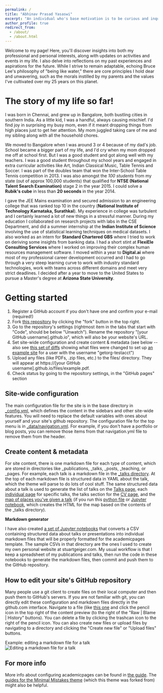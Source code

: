 ```yaml
---
permalink: /
title: "Abhinav Prasad Yasaswi"
excerpt: "An individual who's base motivation is to be curious and inquisitive about anything and everything interesting that is happenning in this world and someone that tries to constantly evolve to better himself!"
author_profile: true
redirect_from: 
  - /about/
  - /about.html
---
```


Welcome to my page! Here, you'll discover insights into both my professional and personal interests, along with updates on activities and events in my life. I also delve into reflections on my past experiences and aspirations for the future. While I strive to remain adaptable, echoing Bruce Lee's philosophy of "being like water," there are core principles I hold dear and unwavering, such as the morals instilled by my parents and the values I've cultivated over my 25 years on this planet.

The story of my life so far!
======
I was born in Chennai, and grew up in Bangalore, both bustling cities in southern India. As a little kid, I was a handful, always causing mischief. I'd find joy in surprising my busy mom, even if it meant dropping things from high places just to get her attention. My mom juggled taking care of me and my sibling along with all the household chores.

We moved to Bangalore when I was around 3 or 4 because of my dad's job. School became a bigger part of my life, and I'd cry when my mom dropped me off at school first. But I was a good student and got along well with my teachers. I was a good student throughout my school years and engaged in extra curricular activities like Art, Indian Classical Music, Table Tennis and Soccer. I was part of the doubles team that won the Inter-School Table Tennis competition in 2013. I was also amongst the *100 students* from my state (out of approx 100,000 students) that qualified for **NTSE (National Talent Search Examination)** stage 2 in the year 2015. I could solve a **Rubik's cube** in less than **20 seconds** in the year 2014.

I gave the JEE Mains examination and secured admission to an engineering college that was ranked top 10 in the country (**National Institute of Technology Karnataka, Surathkal**). My experience in college was turbulent and I certainly learned a lot of new things in a stressful manner. During my education I collaborated on research projects with labs in the CSE Department, and did a summer internship at the **Indian Institute of Science** involving the use of statistical learning techniques on medical datasets. I also worked as an intern for **Standard Chartered GBS** where I tried to work on deriving some insights from banking data. I had a short stint at **FlexiEle Consulting Services** where I worked on improving their complex human resources management software. I moved within a year to **Digital.ai** where most of my professional career development occurred and I had to go through a very steep learning curve to work with industry standard technologies, work with teams across different domains and meet very strict deadlines. I decided after a year to move to the United States to pursue a Master's degree at **Arizona State University**.

 
Getting started
======
1. Register a GitHub account if you don't have one and confirm your e-mail (required!)
1. Fork [this repository](https://github.com/academicpages/academicpages.github.io) by clicking the "fork" button in the top right. 
1. Go to the repository's settings (rightmost item in the tabs that start with "Code", should be below "Unwatch"). Rename the repository "[your GitHub username].github.io", which will also be your website's URL.
1. Set site-wide configuration and create content & metadata (see below -- also see [this set of diffs](http://archive.is/3TPas) showing what files were changed to set up [an example site](https://getorg-testacct.github.io) for a user with the username "getorg-testacct")
1. Upload any files (like PDFs, .zip files, etc.) to the files/ directory. They will appear at https://[your GitHub username].github.io/files/example.pdf.  
1. Check status by going to the repository settings, in the "GitHub pages" section

Site-wide configuration
------
The main configuration file for the site is in the base directory in [_config.yml](https://github.com/academicpages/academicpages.github.io/blob/master/_config.yml), which defines the content in the sidebars and other site-wide features. You will need to replace the default variables with ones about yourself and your site's github repository. The configuration file for the top menu is in [_data/navigation.yml](https://github.com/academicpages/academicpages.github.io/blob/master/_data/navigation.yml). For example, if you don't have a portfolio or blog posts, you can remove those items from that navigation.yml file to remove them from the header. 

Create content & metadata
------
For site content, there is one markdown file for each type of content, which are stored in directories like _publications, _talks, _posts, _teaching, or _pages. For example, each talk is a markdown file in the [_talks directory](https://github.com/academicpages/academicpages.github.io/tree/master/_talks). At the top of each markdown file is structured data in YAML about the talk, which the theme will parse to do lots of cool stuff. The same structured data about a talk is used to generate the list of talks on the [Talks page](https://academicpages.github.io/talks), each [individual page](https://academicpages.github.io/talks/2012-03-01-talk-1) for specific talks, the talks section for the [CV page](https://academicpages.github.io/cv), and the [map of places you've given a talk](https://academicpages.github.io/talkmap.html) (if you run this [python file](https://github.com/academicpages/academicpages.github.io/blob/master/talkmap.py) or [Jupyter notebook](https://github.com/academicpages/academicpages.github.io/blob/master/talkmap.ipynb), which creates the HTML for the map based on the contents of the _talks directory).

**Markdown generator**

I have also created [a set of Jupyter notebooks](https://github.com/academicpages/academicpages.github.io/tree/master/markdown_generator
) that converts a CSV containing structured data about talks or presentations into individual markdown files that will be properly formatted for the academicpages template. The sample CSVs in that directory are the ones I used to create my own personal website at stuartgeiger.com. My usual workflow is that I keep a spreadsheet of my publications and talks, then run the code in these notebooks to generate the markdown files, then commit and push them to the GitHub repository.

How to edit your site's GitHub repository
------
Many people use a git client to create files on their local computer and then push them to GitHub's servers. If you are not familiar with git, you can directly edit these configuration and markdown files directly in the github.com interface. Navigate to a file (like [this one](https://github.com/academicpages/academicpages.github.io/blob/master/_talks/2012-03-01-talk-1.md) and click the pencil icon in the top right of the content preview (to the right of the "Raw | Blame | History" buttons). You can delete a file by clicking the trashcan icon to the right of the pencil icon. You can also create new files or upload files by navigating to a directory and clicking the "Create new file" or "Upload files" buttons. 

Example: editing a markdown file for a talk
![Editing a markdown file for a talk](/images/editing-talk.png)

For more info
------
More info about configuring academicpages can be found in [the guide](https://academicpages.github.io/markdown/). The [guides for the Minimal Mistakes theme](https://mmistakes.github.io/minimal-mistakes/docs/configuration/) (which this theme was forked from) might also be helpful.

